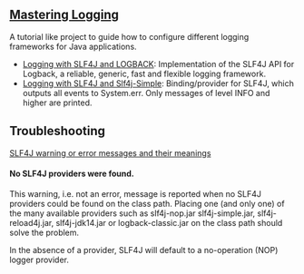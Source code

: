 ## [Mastering Logging](https://faisalazam.github.io/MasteringLogging/)

A tutorial like project to guide how to configure different logging frameworks for Java applications.

* [Logging with SLF4J and LOGBACK](LoggingWithLogback): Implementation of the SLF4J API for Logback, a reliable, generic, fast and flexible logging framework.
* [Logging with SLF4J and Slf4j-Simple](LoggingWithSlf4jSimple): Binding/provider for SLF4J, which outputs all events to System.err. Only messages of level INFO and higher are printed.


## Troubleshooting
[SLF4J warning or error messages and their meanings][slf4j-warning-error-url]
#### No SLF4J providers were found.
This warning, i.e. not an error, message is reported when no SLF4J providers could be found on the class path.
Placing one (and only one) of the many available providers such as slf4j-nop.jar slf4j-simple.jar, slf4j-reload4j.jar, 
slf4j-jdk14.jar or logback-classic.jar on the class path should solve the problem.

In the absence of a provider, SLF4J will default to a no-operation (NOP) logger provider.

<!-- MARKDOWN LINKS & IMAGES -->
<!-- https://www.markdownguide.org/basic-syntax/#reference-style-links -->
[slf4j-warning-error-url]:https://www.slf4j.org/codes.html#ignoredBindings